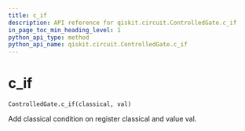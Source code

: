 ```yaml
---
title: c_if
description: API reference for qiskit.circuit.ControlledGate.c_if
in_page_toc_min_heading_level: 1
python_api_type: method
python_api_name: qiskit.circuit.ControlledGate.c_if
---
```


# c\_if

<span id="qiskit.circuit.ControlledGate.c_if" />

`ControlledGate.c_if(classical, val)`

Add classical condition on register classical and value val.

